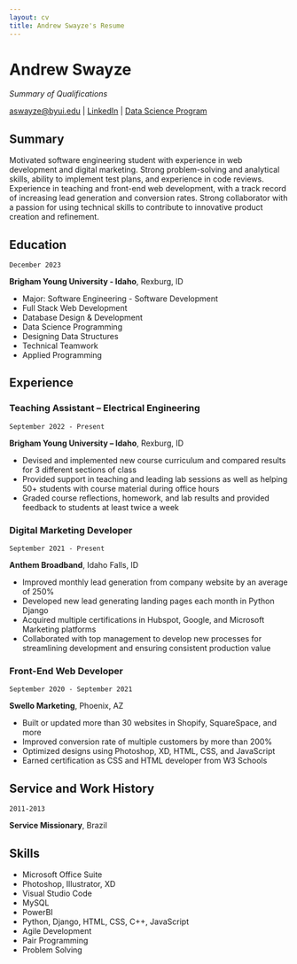 ```yaml
---
layout: cv
title: Andrew Swayze's Resume
---
```


# Andrew Swayze

_Summary of Qualifications_

<a href="aswayze@byui.edu">aswayze@byui.edu</a>
| <a href="https://www.linkedin.com/in/andrewswayze/">LinkedIn</a>
| <a href="https://byuidatascience.github.io/development.html">Data Science Program</a>

## Summary

Motivated software engineering student with experience in web development and digital marketing. Strong problem-solving and analytical skills, ability to implement test plans, and experience in code reviews. Experience in teaching and front-end web development, with a track record of increasing lead generation and conversion rates. Strong collaborator with a passion for using technical skills to contribute to innovative product creation and refinement.

## Education

`December 2023`

**Brigham Young University - Idaho**, Rexburg, ID

- Major: Software Engineering - Software Development
- Full Stack Web Development
- Database Design & Development
- Data Science Programming
- Designing Data Structures
- Technical Teamwork
- Applied Programming

## Experience

### Teaching Assistant – Electrical Engineering

`September 2022 - Present`

**Brigham Young University – Idaho**, Rexburg, ID

- Devised and implemented new course curriculum and compared results for 3 different sections of class
- Provided support in teaching and leading lab sessions as well as helping 50+ students with course material during office hours
- Graded course reflections, homework, and lab results and provided feedback to students at least twice a week

### Digital Marketing Developer

`September 2021 - Present`

**Anthem Broadband**, Idaho Falls, ID

- Improved monthly lead generation from company website by an average of 250%
- Developed new lead generating landing pages each month in Python Django
- Acquired multiple certifications in Hubspot, Google, and Microsoft Marketing platforms
- Collaborated with top management to develop new processes for streamlining development and ensuring consistent production value

### Front-End Web Developer

`September 2020 - September 2021`

**Swello Marketing**, Phoenix, AZ

- Built or updated more than 30 websites in Shopify, SquareSpace, and more
- Improved conversion rate of multiple customers by more than 200%
- Optimized designs using Photoshop, XD, HTML, CSS, and JavaScript
- Earned certification as CSS and HTML developer from W3 Schools

## Service and Work History

`2011-2013`

**Service Missionary**, Brazil

## Skills

- Microsoft Office Suite
- Photoshop, Illustrator, XD
- Visual Studio Code
- MySQL
- PowerBI
- Python, Django, HTML, CSS, C++, JavaScript
- Agile Development
- Pair Programming
- Problem Solving

<!-- ### Footer

Last updated: March 2023 -->

